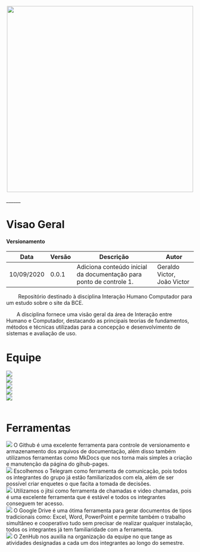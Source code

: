 <p align="center">
    <img width="500" src="assets/images/logos/BCE.jpg">
</p>
______

# Visao Geral

#### Versionamento

|  Data  | Versão | Descrição | Autor |
|----|----| --- | --- | 
| 10/09/2020 |0.0.1 | Adiciona conteúdo inicial da documentação para ponto de controle 1. | Geraldo Victor, João Victor| 

<p text-align="justify">&emsp;&emsp; Repositório destinado à disciplina Interação Humano Computador para um estudo sobre o site da BCE.</p>

<p text-align="justify">&emsp;&emsp;A disciplina fornece uma visão geral da área de Interação entre Humano e Computador, destacando as principais teorias de fundamentos, métodos e técnicas utilizadas para a concepção e desenvolvimento de sistemas e avaliação de uso.</p>


# Equipe


<div class="container">
    <div class="row">
        <div class="col-sm container-img">
            <a href="https://github.com/geraldovictor"><img class="image-perfil" src="assets/images/equipe/geraldo.jpg"></a>
        </div>
        <div class="col-sm container-img">
            <a href="https://github.com/isabellacgmsa"><img class="image-perfil" src="assets/images/equipe/isabella.jpg"></a>
        </div>
        <div class="col-sm container-img">
            <a href="https://github.com/RafaellaJunqueira"><img class="image-perfil" src="assets/images/equipe/rafaela.jpg"></a>
        </div>
        <div class="col-sm container-img">
            <a href="https://github.com/durvalcarvalho"><img class="image-perfil" src="assets/images/equipe/durval.jpg"></a>
        </div>
        <div class="col-sm container-img">
            <a href="https://github.com/joao15victor08"><img class="image-perfil" src="assets/images/equipe/joao.jpg"></a>
        </div>
    </div>  
</div>

<br/>

# Ferramentas

<div class="container">
    <div class="row">
        <div class="col-2">
            <img class="image-logo" src="assets/images/logos/github.png">
            O Github é uma excelente ferramenta para controle de versionamento e armazenamento dos arquivos de documentação,
            além disso também utilizamos ferramentas como MkDocs que nos torna mais simples a criação e manutenção da página do gihub-pages.
        </div>
        <div class="col-2">
            <img class="image-logo" src="assets/images/logos/telegram.png">
            Escolhemos o Telegram como ferramenta de comunicação, pois todos os integrantes do grupo já estão familiarizados com ela, além de ser possível criar enquetes o que facita a tomada de decisões.
        </div>
        <div class="col-2">
            <img class="image-logo" src="assets/images/logos/jitsi.png">
            Utilizamos o jitsi como ferramenta de chamadas e video chamadas, pois é uma excelente ferramenta que é estável e todos os integrantes conseguem ter acesso.
        </div>
        <div class="col-2">
            <img class="image-logo" src="assets/images/logos/drive.png">
            O Google Drive é uma ótima ferramenta para gerar documentos de tipos tradicionais como: Excel, Word, PowerPoint e permite também o trabalho simultâneo e cooperativo tudo sem precisar de realizar qualquer instalação, todos os integrantes já tem familiaridade com a ferramenta.
        </div>
        <div class="col-2">
            <img class="image-logo" src="assets/images/logos/zenhub.png">
            O ZenHub nos auxilia na organização da equipe no que tange as atividades designadas a cada um dos integrantes ao longo do semestre.
        </div>
    </div>
</div>

